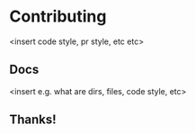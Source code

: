 # Contributing
\<insert code style, pr style, etc etc\>

## Docs
\<insert e.g. what are dirs, files, code style, etc\>

## Thanks!

